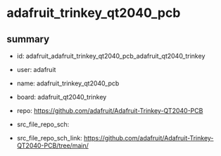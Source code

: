 # adafruit_trinkey_qt2040_pcb
 
## summary 
* id: adafruit_adafruit_trinkey_qt2040_pcb_adafruit_qt2040_trinkey
* user: adafruit
* name: adafruit_trinkey_qt2040_pcb
* board: adafruit_qt2040_trinkey
* repo: https://github.com/adafruit/Adafruit-Trinkey-QT2040-PCB



* src_file_repo_sch: 
* src_file_repo_sch_link: https://github.com/adafruit/Adafruit-Trinkey-QT2040-PCB/tree/main/







